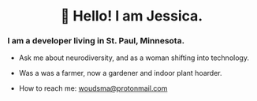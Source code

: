 # <center> 👋 Hello! I am Jessica.</center>

### I am a developer living in St. Paul, Minnesota.


- Ask me about neurodiversity, and as a woman shifting into technology.

- Was a was a farmer, now a gardener and indoor plant hoarder.

- How to reach me: woudsma@protonmail.com 


